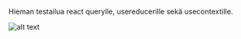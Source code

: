 Hieman testailua react querylle, usereducerille sekä usecontextille.

![alt text](https://https://github.com/Retkikaappi/mts-scuffed/main/pics/AI.png "AI page")
